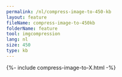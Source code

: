 ```yaml
---
permalink: /nl/compress-image-to-450-kb
layout: feature
fileName: compress-image-to-450kb
folderName: feature
tool: imgcompression
lang: nl
size: 450
type: kb
---
```


{%- include compress-image-to-X.html -%}

